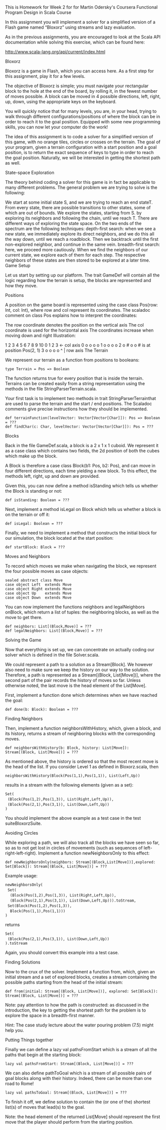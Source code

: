 This is Homework for Week 2 for for Martin Odersky's Coursera Functional Program Design in Scala Course

In this assignment you will implement a solver for a simplified version of a Flash game named “Bloxorz” using streams and lazy evaluation.

As in the previous assignments, you are encouraged to look at the Scala API documentation while solving this exercise, which can be found here:

http://www.scala-lang.org/api/current/index.html

Bloxorz

Bloxorz is a game in Flash, which you can access here. As a first step for this assignment, play it for a few levels.

The objective of Bloxorz is simple; you must navigate your rectangular block to the hole at the end of the board, by rolling it, in the fewest number of moves possible. A block can be moved in 4 possible directions, left, right, up, down, using the appropriate keys on the keyboard.

You will quickly notice that for many levels, you are, in your head, trying to walk through different configurations/positions of where the block can be in order to reach it to the goal position. Equipped with some new programming skills, you can now let your computer do the work!

The idea of this assignment is to code a solver for a simplified version of this game, with no orange tiles, circles or crosses on the terrain. The goal of your program, given a terrain configuration with a start position and a goal position, is to return the exact sequence of keys to type in order to reach the goal position. Naturally, we will be interested in getting the shortest path as well.

State-space Exploration

The theory behind coding a solver for this game is in fact be applicable to many different problems. The general problem we are trying to solve is the following:

We start at some initial state S, and we are trying to reach an end stateT.
From every state, there are possible transitions to other states, some of which are out of bounds.
We explore the states, starting from S. by exploring its neighbors and following the chain, until we reach T. There are different ways of exploring the state space. On the two ends of the spectrum are the following techniques:
depth-first search: when we see a new state, we immediately explore its direct neighbors, and we do this all the way down, until we reach a roadblock. Then we backtrack until the first non-explored neighbor, and continue in the same vein.
breadth-first search: here, we proceed more cautiously. When we find the neighbors of our current state, we explore each of them for each step. The respective neighbors of these states are then stored to be explored at a later time.
Game Setup

Let us start by setting up our platform. The trait GameDef will contain all the logic regarding how the terrain is setup, the blocks are represented and how they move.

Positions

A position on the game board is represented using the case class Pos(row: Int, col: Int), where row and col represent its coordinates. The scaladoc comment on class Pos explains how to interpret the coordinates:

The row coordinate denotes the position on the vertical axis
The col coordinate is used for the horizontal axis
The coordinates increase when moving down and right
Illustration:


1
2
3
4
5
6
7
8
9
10
  0 1 2 3   <- col axis
0 o o o o
1 o o o o
2 o # o o    # is at position Pos(2, 1)
3 o o o o
^
|
row axis
The Terrain

We represent our terrain as a function from positions to booleans:


`type Terrain = Pos => Boolean`  

The function returns true for every position that is inside the terrain. Terrains can be created easily from a string representation using the methods in the file StringParserTerrain.scala.

Your first task is to implement two methods in trait StringParserTerrainthat are used to parse the terrain and the start / end positions. The Scaladoc comments give precise instructions how they should be implemented.


`def terrainFunction(levelVector: Vector[Vector[Char]]): Pos => Boolean = ???`  
`def findChar(c: Char, levelVector: Vector[Vector[Char]]): Pos = ???`  

Blocks

Back in the file GameDef.scala, a block is a 2 x 1 x 1 cuboid. We represent it as a case class which contains two fields, the 2d position of both the cubes which make up the block.

A Block is therefore a case class Block(b1: Pos, b2: Pos), and can move in four different directions, each time yielding a new block. To this effect, the methods left, right, up and down are provided.

Given this, you can now define a method isStanding which tells us whether the Block is standing or not:


`def isStanding: Boolean = ???`  

Next, implement a method isLegal on Block which tells us whether a block is on the terrain or off it:


`def isLegal: Boolean = ???`  

Finally, we need to implement a method that constructs the initial block for our simulation, the block located at the start position:



`def startBlock: Block = ???`  

Moves and Neighbors

To record which moves we make when navigating the block, we represent the four possible moves as case objects:


`sealed abstract class Move`    
`case object Left  extends Move`    
`case object Right extends Move`  
`case object Up    extends Move`  
`case object Down  extends Move`  

You can now implement the functions neighbors and legalNeighbors onBlock, which return a list of tuples: the neighboring blocks, as well as the move to get there.


`def neighbors: List[(Block,Move)] = ???`  
`def legalNeighbors: List[(Block,Move)] = ???`  

Solving the Game

Now that everything is set up, we can concentrate on actually coding our solver which is defined in the file Solver.scala.

We could represent a path to a solution as a Stream[Block]. We however also need to make sure we keep the history on our way to the solution. Therefore, a path is represented as a Stream[(Block, List[Move])], where the second part of the pair records the history of moves so far. Unless otherwise noted, the last move is the head element of the List[Move].

First, implement a function done which determines when we have reached the goal:


`def done(b: Block): Boolean = ???`

Finding Neighbors

Then, implement a function neighborsWithHistory, which, given a block, and its history, returns a stream of neighboring blocks with the corresponding moves.


`def neighborsWithHistory(b: Block, history: List[Move]): Stream[(Block,
  List[Move])] = ???`  

As mentioned above, the history is ordered so that the most recent move is the head of the list. If you consider Level 1 as defined in Bloxorz.scala, then


`neighborsWithHistory(Block(Pos(1,1),Pos(1,1)), List(Left,Up))`  

results in a stream with the following elements (given as a set):


`Set(`  
&nbsp;&nbsp;`(Block(Pos(1,2),Pos(1,3)), List(Right,Left,Up)),`  
&nbsp;&nbsp;`(Block(Pos(2,1),Pos(3,1)), List(Down,Left,Up))`  
`)`

You should implement the above example as a test case in the test suiteBloxorzSuite.

Avoiding Circles

While exploring a path, we will also track all the blocks we have seen so far, so as to not get lost in circles of movements (such as sequences of left-right-left-right). Implement a function newNeighborsOnly to this effect:


`def newNeighborsOnly(neighbors: Stream[(Block,List[Move])],explored: Set[Block]): Stream[(Block, List[Move])] = ???`  

Example usage:


`newNeighborsOnly(`  
&nbsp;&nbsp;`Set(`  
&nbsp;&nbsp;&nbsp;&nbsp;`(Block(Pos(1,2),Pos(1,3)), List(Right,Left,Up)),`  
&nbsp;&nbsp;&nbsp;&nbsp;`(Block(Pos(2,1),Pos(3,1)), List(Down,Left,Up))).toStream,`  
&nbsp;&nbsp;`Set(Block(Pos(1,2),Pos(1,3)),`  
&nbsp;&nbsp;&nbsp;&nbsp;`Block(Pos(1,1),Pos(1,1)))`  
`)`  


returns


`Set(`  
&nbsp;&nbsp;`(Block(Pos(2,1),Pos(3,1)), List(Down,Left,Up))`  
`).toStream`    

Again, you should convert this example into a test case.

Finding Solutions

Now to the crux of the solver. Implement a function from, which, given an initial stream and a set of explored blocks, creates a stream containing the possible paths starting from the head of the initial stream:


`def from(initial: Stream[(Block, List[Move])],
         explored: Set[Block]): Stream[(Block, List[Move])] = ???`  

Note: pay attention to how the path is constructed: as discussed in the introduction, the key to getting the shortest path for the problem is to explore the space in a breadth-first manner.

Hint: The case study lecture about the water pouring problem (7.5) might help you.

Putting Things together

Finally we can define a lazy val pathsFromStart which is a stream of all the paths that begin at the starting block:


`lazy val pathsFromStart: Stream[(Block, List[Move])] = ???`  

We can also define pathToGoal which is a stream of all possible pairs of goal blocks along with their history. Indeed, there can be more than one road to Rome!


`lazy val pathsToGoal: Stream[(Block, List[Move])] = ???`

To finish it off, we define solution to contain the (or one of the) shortest list(s) of moves that lead(s) to the goal.

Note: the head element of the returned List[Move] should represent the first move that the player should perform from the starting position.

